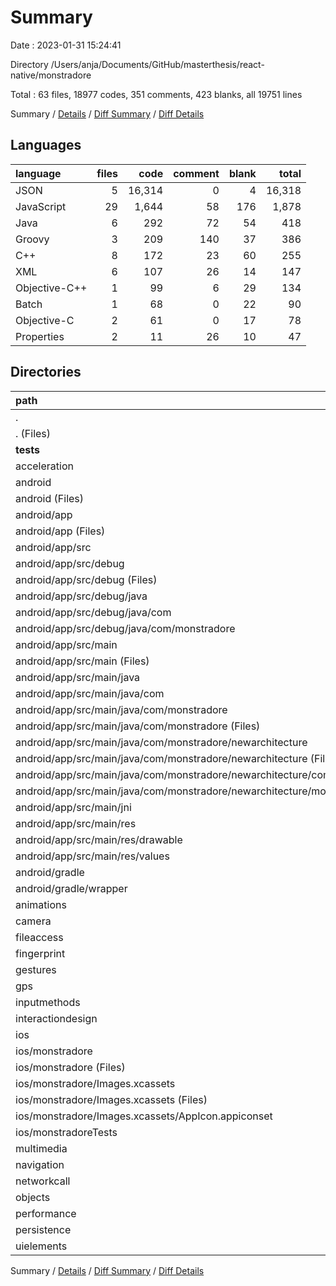 # Summary

Date : 2023-01-31 15:24:41

Directory /Users/anja/Documents/GitHub/masterthesis/react-native/monstradore

Total : 63 files,  18977 codes, 351 comments, 423 blanks, all 19751 lines

Summary / [Details](details.md) / [Diff Summary](diff.md) / [Diff Details](diff-details.md)

## Languages
| language | files | code | comment | blank | total |
| :--- | ---: | ---: | ---: | ---: | ---: |
| JSON | 5 | 16,314 | 0 | 4 | 16,318 |
| JavaScript | 29 | 1,644 | 58 | 176 | 1,878 |
| Java | 6 | 292 | 72 | 54 | 418 |
| Groovy | 3 | 209 | 140 | 37 | 386 |
| C++ | 8 | 172 | 23 | 60 | 255 |
| XML | 6 | 107 | 26 | 14 | 147 |
| Objective-C++ | 1 | 99 | 6 | 29 | 134 |
| Batch | 1 | 68 | 0 | 22 | 90 |
| Objective-C | 2 | 61 | 0 | 17 | 78 |
| Properties | 2 | 11 | 26 | 10 | 47 |

## Directories
| path | files | code | comment | blank | total |
| :--- | ---: | ---: | ---: | ---: | ---: |
| . | 63 | 18,977 | 351 | 423 | 19,751 |
| . (Files) | 10 | 16,449 | 9 | 20 | 16,478 |
| __tests__ | 1 | 7 | 4 | 4 | 15 |
| acceleration | 1 | 30 | 0 | 7 | 37 |
| android | 24 | 808 | 286 | 192 | 1,286 |
| android (Files) | 4 | 128 | 35 | 37 | 200 |
| android/app | 19 | 675 | 251 | 154 | 1,080 |
| android/app (Files) | 1 | 155 | 131 | 31 | 317 |
| android/app/src | 18 | 520 | 120 | 123 | 763 |
| android/app/src/debug | 2 | 71 | 8 | 9 | 88 |
| android/app/src/debug (Files) | 1 | 11 | 0 | 3 | 14 |
| android/app/src/debug/java | 1 | 60 | 8 | 6 | 74 |
| android/app/src/debug/java/com | 1 | 60 | 8 | 6 | 74 |
| android/app/src/debug/java/com/monstradore | 1 | 60 | 8 | 6 | 74 |
| android/app/src/main | 16 | 449 | 112 | 114 | 675 |
| android/app/src/main (Files) | 1 | 31 | 0 | 3 | 34 |
| android/app/src/main/java | 5 | 232 | 64 | 48 | 344 |
| android/app/src/main/java/com | 5 | 232 | 64 | 48 | 344 |
| android/app/src/main/java/com/monstradore | 5 | 232 | 64 | 48 | 344 |
| android/app/src/main/java/com/monstradore (Files) | 2 | 97 | 26 | 18 | 141 |
| android/app/src/main/java/com/monstradore/newarchitecture | 3 | 135 | 38 | 30 | 203 |
| android/app/src/main/java/com/monstradore/newarchitecture (Files) | 1 | 83 | 20 | 14 | 117 |
| android/app/src/main/java/com/monstradore/newarchitecture/components | 1 | 22 | 8 | 7 | 37 |
| android/app/src/main/java/com/monstradore/newarchitecture/modules | 1 | 30 | 10 | 9 | 49 |
| android/app/src/main/jni | 7 | 167 | 23 | 56 | 246 |
| android/app/src/main/res | 3 | 19 | 25 | 7 | 51 |
| android/app/src/main/res/drawable | 1 | 11 | 23 | 3 | 37 |
| android/app/src/main/res/values | 2 | 8 | 2 | 4 | 14 |
| android/gradle | 1 | 5 | 0 | 1 | 6 |
| android/gradle/wrapper | 1 | 5 | 0 | 1 | 6 |
| animations | 1 | 79 | 0 | 5 | 84 |
| camera | 2 | 336 | 22 | 31 | 389 |
| fileaccess | 1 | 56 | 0 | 7 | 63 |
| fingerprint | 1 | 30 | 0 | 8 | 38 |
| gestures | 1 | 22 | 0 | 5 | 27 |
| gps | 1 | 26 | 0 | 5 | 31 |
| inputmethods | 1 | 37 | 0 | 4 | 41 |
| interactiondesign | 1 | 123 | 0 | 9 | 132 |
| ios | 7 | 270 | 7 | 53 | 330 |
| ios/monstradore | 6 | 217 | 7 | 39 | 263 |
| ios/monstradore (Files) | 4 | 158 | 7 | 37 | 202 |
| ios/monstradore/Images.xcassets | 2 | 59 | 0 | 2 | 61 |
| ios/monstradore/Images.xcassets (Files) | 1 | 6 | 0 | 1 | 7 |
| ios/monstradore/Images.xcassets/AppIcon.appiconset | 1 | 53 | 0 | 1 | 54 |
| ios/monstradoreTests | 1 | 53 | 0 | 14 | 67 |
| multimedia | 1 | 69 | 0 | 5 | 74 |
| navigation | 2 | 59 | 0 | 11 | 70 |
| networkcall | 1 | 34 | 0 | 6 | 40 |
| objects | 1 | 62 | 0 | 9 | 71 |
| performance | 2 | 75 | 23 | 12 | 110 |
| persistence | 1 | 58 | 0 | 7 | 65 |
| uielements | 3 | 347 | 0 | 23 | 370 |

Summary / [Details](details.md) / [Diff Summary](diff.md) / [Diff Details](diff-details.md)